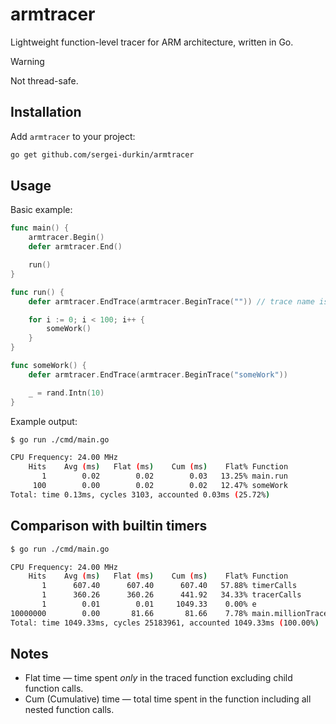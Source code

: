 # armtracer

Lightweight function-level tracer for ARM architecture, written in Go.

> [!WARNING]
> Not thread-safe.

## Installation

Add `armtracer` to your project:
```bash
go get github.com/sergei-durkin/armtracer
```

## Usage

Basic example:
```go
func main() {
	armtracer.Begin()
	defer armtracer.End()

	run()
}

func run() {
	defer armtracer.EndTrace(armtracer.BeginTrace("")) // trace name is optional

	for i := 0; i < 100; i++ {
		someWork()
	}
}

func someWork() {
	defer armtracer.EndTrace(armtracer.BeginTrace("someWork"))

	_ = rand.Intn(10)
}
```

Example output:
```bash
$ go run ./cmd/main.go

CPU Frequency: 24.00 MHz
    Hits    Avg (ms)   Flat (ms)    Cum (ms)    Flat% Function
       1        0.02        0.02        0.03   13.25% main.run
     100        0.00        0.02        0.02   12.47% someWork
Total: time 0.13ms, cycles 3103, accounted 0.03ms (25.72%)
```

## Comparison with builtin timers
```bash
$ go run ./cmd/main.go

CPU Frequency: 24.00 MHz
    Hits    Avg (ms)   Flat (ms)    Cum (ms)    Flat% Function
       1      607.40      607.40      607.40   57.88% timerCalls
       1      360.26      360.26      441.92   34.33% tracerCalls
       1        0.01        0.01     1049.33    0.00% e
10000000        0.00       81.66       81.66    7.78% main.millionTracerCalls
Total: time 1049.33ms, cycles 25183961, accounted 1049.33ms (100.00%)
```

## Notes
- Flat time — time spent *only* in the traced function excluding child function calls.
- Cum (Cumulative) time — total time spent in the function including all nested function calls.
